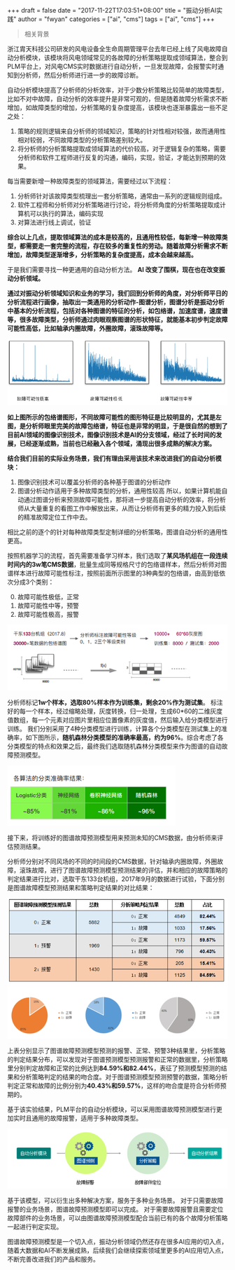 +++
draft = false
date = "2017-11-22T17:03:51+08:00"
title = "振动分析AI实践"
author = "fwyan"
categories = ["ai", "cms"]
tags = ["ai", "cms"]
+++

> 相关背景

浙江胄天科技公司研发的风电设备全生命周期管理平台去年已经上线了风电故障自动分析模块，该模块将风电领域常见的各故障的分析策略提取成领域算法，整合到PLM平台上，对风电CMS实时数据进行自动分析，一旦发现故障，会报警实时通知到分析师，然后分析师进行进一步的故障诊断。

自动分析模块提高了分析师的分析效率，对于少数分析策略比较简单的故障类型，比如不对中故障，自动分析的效率提升是非常可观的，但是随着故障分析需求不断增加，如故障类型的增加，分析策略的复杂度提高，该模块也逐渐暴露出一些不足之处：

1. 策略的规则逻辑来自分析师的领域知识，策略的针对性相对较强，故而通用性相对较弱，不同故障类型的分析策略差别较大。
2. 将分析师的分析策略提取成领域算法的代价较高，对于逻辑复杂的策略，需要分析师和软件工程师进行反复的沟通，编码，实现，验证，才能达到预期的效果。

<!--more-->

每当需要新增一种故障类型的领域算法，需要经过以下流程：

1. 分析师针对该故障类型梳理出一套分析策略，通常由一系列的逻辑规则组成。
2. 软件工程师和分析师对分析策略进行讨论，将分析师角度的分析策略提取成计算机可以执行的算法，编码实现
3. 对算法进行线上调试，验证

**综合以上几点，提取领域算法的成本是较高的，且通用性较低，每新增一种故障类型，都需要走一套完整的流程，存在较多的重复性的劳动。随着故障分析需求不断增加，故障类型逐渐增多，分析策略的复杂度提高，成本会越来越高。**

于是我们需要寻找一种更通用的自动分析方法。
**AI 改变了围棋，现在也在改变振动分析领域。**

**通过对振动分析领域知识和业务的学习，我们回到分析师的角度，对分析师平日的分析流程进行画像，抽取出一类通用的分析动作-图谱分析，图谱分析是振动分析中基本的分析流程，包括对各种图谱的特征的分析，如包络谱，加速度谱，速度谱等，很多故障类型，分析师通过肉眼观察图谱的形状特征，就能基本初步判定故障可能性高低，比如轴承内圈故障，外圈故障，滚珠故障等。**

![包络图谱特征示例](/img/ai-analysis-blog-1.png)

**如上图所示的包络谱图形，不同故障可能性的图形特征是比较明显的，尤其是左图，是分析师眼里完美的故障包络谱，特征也是非常的明显，于是很自然的想到了目前AI领域的图像识别技术，图像识别技术是AI的分支领域，经过了长时间的发展，已经逐渐成熟，当前也已经融入各个领域，涌现出很多成熟的解决方案。**

**结合我们目前的实际业务场景，我们有理由采用该技术来改进我们的自动分析模块：**

1. 图像识别技术可以覆盖分析师的各种基于图谱的分析动作
2. 图谱分析动作适用于多种故障类型的分析，通用性较高
所以，如果计算机能自动通过图谱分析来预测故障可能性，那将进一步提高自动分析的效率，将分析师从大量重复的看图工作中解放出来，从而让分析师有更多的精力投入到后续的精准故障定位工作中去。

相比之前的逐个的针对每种故障类型定制详细的分析策略，图谱自动分析的通用性更高。

按照机器学习的流程，首先需要准备学习样本，我们选取了**某风场机组在一段连续时间内的3w笔CMS数据**，批量生成同等规格尺寸的包络谱样本，然后分析师对图谱样本进行故障可能性标注，按照前面所示图里的3种典型的包络谱，由高到低依次分成3个类别：

0. 故障可能性极低，正常
1. 故障可能性中等，预警
2. 故障可能性极高，报警

![训练数据](/img/ai-analysis-blog-2.png)


分析师标记**1w个样本，选取80%样本作为训练集，剩余20%作为测试集**。
标注好的每一个样本，经过缩略处理，灰度转换，归一处理，生成60*60的二维灰度值数组，每一个元素对应图片里相应位置像素的灰度值，然后输入给分类模型进行训练。
我们分别采用了4种分类模型进行训练，计算各个分类模型在测试集上的准确率，如下图所示，**随机森林分类模型的准确率最高，约为96%**。综合考虑了各分类模型的特点和效果之后，最终我们选取随机森林分类模型来作为图谱的自动故障预测模型。

![训练结果](/img/ai-analysis-blog-3.png)


接下来，将训练好的图谱故障预测模型用来预测未知的CMS数据，由分析师来评估预测结果。

分析师分别对不同风场的不同的时间段的CMS数据，针对轴承内圈故障，外圈故障，滚珠故障，进行了图谱故障预测模型预测结果的评估，并和相应的故障策略的判定结果进行比对，选取干东133台机组，2017年9月的数据进行试验，下面分别是图谱故障模型预测结果和策略判定结果的对比结果：

![实验结果分析](/img/ai-analysis-blog-4.png)


上表分别显示了图谱故障预测模型预测的报警、正常、预警3种结果里，分析策略的判定结果分布，可以发现对于图谱预测模型预测报警和正常的数据里，分析策略里分别判定故障和正常的比例达到**84.59%和82.44%**，表征了预测模型预测的结果和分析策略判定的结果的吻合度。对于图谱预测模型预测预警的数据，策略分析判定正常和故障的比例分别为**40.43%和59.57%**，这样的吻合度是符合分析师预期的。

基于该实验结果，PLM平台的自动分析模块，可以采用图谱故障预测模型进行更加实时且通用的故障报警，适用于多种故障类型。

![分析流程改进](/img/ai-analysis-blog-5.png)

基于该模型，可以衍生出多种解决方案，服务于多种业务场景。
对于只需要故障报警的业务场景，图谱故障预测模型即可以完成。
对于需要故障报警且需要定位故障部件的业务场景，可以由图谱故障预测模型配合当前已有的各个故障分析策略一起进行判定实现。

图谱故障预测模型是一个切入点，振动分析领域仍然还存在很多AI应用的切入点，随着大数据和AI不断发展成熟，后续我们会继续探索领域里更多的AI应用切入点，不断完善改进我们的产品和服务。